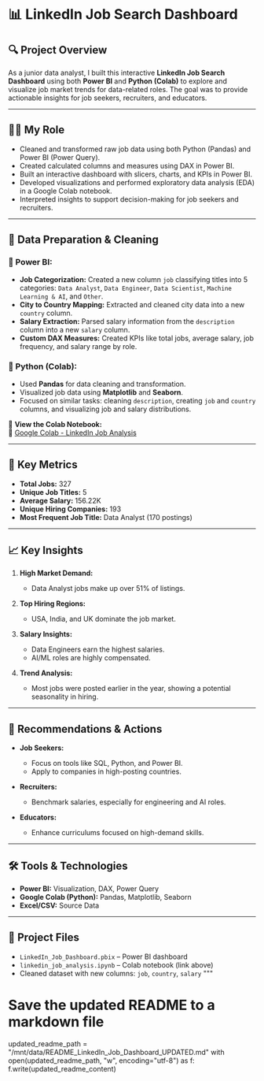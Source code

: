 

# 📊 LinkedIn Job Search Dashboard

## 🔍 Project Overview
As a junior data analyst, I built this interactive **LinkedIn Job Search Dashboard** using both **Power BI** and **Python (Colab)** to explore and visualize job market trends for data-related roles. The goal was to provide actionable insights for job seekers, recruiters, and educators.

---

## 👩‍💻 My Role
- Cleaned and transformed raw job data using both Python (Pandas) and Power BI (Power Query).
- Created calculated columns and measures using DAX in Power BI.
- Built an interactive dashboard with slicers, charts, and KPIs in Power BI.
- Developed visualizations and performed exploratory data analysis (EDA) in a Google Colab notebook.
- Interpreted insights to support decision-making for job seekers and recruiters.

---

## 🧹 Data Preparation & Cleaning

### 🔷 Power BI:
- **Job Categorization:** Created a new column `job` classifying titles into 5 categories: `Data Analyst`, `Data Engineer`, `Data Scientist`, `Machine Learning & AI`, and `Other`.
- **City to Country Mapping:** Extracted and cleaned city data into a new `country` column.
- **Salary Extraction:** Parsed salary information from the `description` column into a new `salary` column.
- **Custom DAX Measures:** Created KPIs like total jobs, average salary, job frequency, and salary range by role.

### 🐍 Python (Colab):
- Used **Pandas** for data cleaning and transformation.
- Visualized job data using **Matplotlib** and **Seaborn**.
- Focused on similar tasks: cleaning `description`, creating `job` and `country` columns, and visualizing job and salary distributions.

📓 **View the Colab Notebook:**  
🔗 [Google Colab - LinkedIn Job Analysis](https://colab.research.google.com/drive/14_GY8aMQTRvzw8AZYYZIgcJbrpJzH-c7)

---

## 📌 Key Metrics
- **Total Jobs:** 327  
- **Unique Job Titles:** 5  
- **Average Salary:** 156.22K  
- **Unique Hiring Companies:** 193  
- **Most Frequent Job Title:** Data Analyst (170 postings)

---

## 📈 Key Insights
1. **High Market Demand:**  
   - Data Analyst jobs make up over 51% of listings.

2. **Top Hiring Regions:**  
   - USA, India, and UK dominate the job market.

3. **Salary Insights:**  
   - Data Engineers earn the highest salaries.
   - AI/ML roles are highly compensated.

4. **Trend Analysis:**  
   - Most jobs were posted earlier in the year, showing a potential seasonality in hiring.

---

## 🧭 Recommendations & Actions
- **Job Seekers:**  
  - Focus on tools like SQL, Python, and Power BI.
  - Apply to companies in high-posting countries.

- **Recruiters:**  
  - Benchmark salaries, especially for engineering and AI roles.

- **Educators:**  
  - Enhance curriculums focused on high-demand skills.

---

## 🛠 Tools & Technologies
- **Power BI:** Visualization, DAX, Power Query
- **Google Colab (Python):** Pandas, Matplotlib, Seaborn
- **Excel/CSV:** Source Data

---

## 📁 Project Files
- `LinkedIn_Job_Dashboard.pbix` – Power BI dashboard
- `linkedin_job_analysis.ipynb` – Colab notebook (link above)
- Cleaned dataset with new columns: `job`, `country`, `salary`
"""

# Save the updated README to a markdown file
updated_readme_path = "/mnt/data/README_LinkedIn_Job_Dashboard_UPDATED.md"
with open(updated_readme_path, "w", encoding="utf-8") as f:
    f.write(updated_readme_content)


